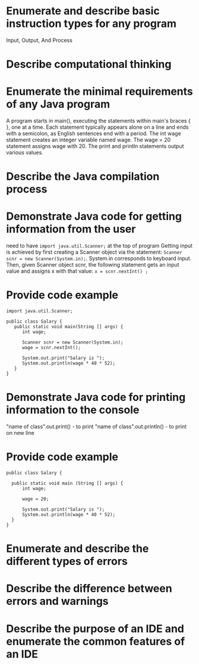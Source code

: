 # Enumerate and describe basic instruction types for any program
Input, Output, And Process
# Describe computational thinking

# Enumerate the minimal requirements of any Java program
A program starts in main(), executing the statements within main's braces { }, one at a time.
Each statement typically appears alone on a line and ends with a semicolon, as English sentences end with a period.
The int wage statement creates an integer variable named wage. The wage = 20 statement assigns wage with 20.
The print and println statements output various values.
# Describe the Java compilation process

# Demonstrate Java code for getting information from the user
need to have ```import java.util.Scanner;``` at the top of program
Getting input is achieved by first creating a Scanner object via the statement: ```Scanner scnr = new Scanner(System.in);```. System.in corresponds to keyboard input. Then, given Scanner object scnr, the following statement gets an input value and assigns x with that value: ```x = scnr.nextInt() ;```
# Provide code example 
```
import java.util.Scanner;

public class Salary {
   public static void main(String [] args) {
      int wage;

      Scanner scnr = new Scanner(System.in);
      wage = scnr.nextInt();

      System.out.print("Salary is ");
      System.out.println(wage * 40 * 52);
   }
}
```
# Demonstrate Java code for printing information to the console
"name of class".out.print() - to print
"name of class".out.println() - to print on new line
# Provide code example
```
public class Salary {                       

  public static void main (String [] args) {
      int wage;

      wage = 20;                        

      System.out.print("Salary is ");       
      System.out.println(wage * 40 * 52);   
  }
}
```
# Enumerate and describe the different types of errors

# Describe the difference between errors and warnings

# Describe the purpose of an IDE and enumerate the common features of an IDE
